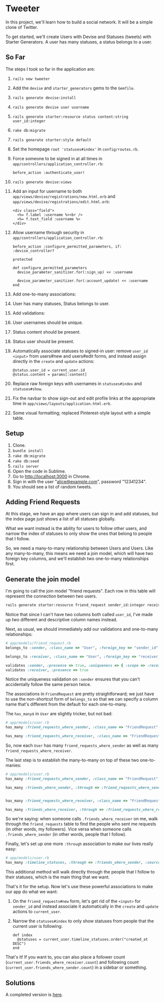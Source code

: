 # Tweeter

In this project, we'll learn how to build a social network. It will be a simple clone of Twitter.

To get started, we'll create Users with Devise and Statuses (tweets) with Starter Generators. A user has many statuses, a status belongs to a user.

## So Far

The steps I took so far in the application are:

 1. `rails new tweeter`
 1. Add the `devise` and `starter_generators` gems to the `Gemfile`.
 1. `rails generate devise:install`
 1. `rails generate devise user username`
 1. `rails generate starter:resource status content:string user_id:integer`
 1. `rake db:migrate`
 1. `rails generate starter:style default`
 1. Set the homepage `root 'statuses#index'` in `config/routes.rb`.
 1. Force someone to be signed in at all times in `app/controllers/application_controller.rb`:

        before_action :authenticate_user!

 1. `rails generate devise:views`
 1. Add an input for username to both `app/views/devise/registrations/new.html.erb` and `app/views/devise/registrations/edit.html.erb`:

        <div class="field">
          <%= f.label :username %><br />
          <%= f.text_field :username %>
        </div>

 1. Allow username through security in `app/controllers/application_controller.rb`:

        before_action :configure_permitted_parameters, if: :devise_controller?

        protected

        def configure_permitted_parameters
          devise_parameter_sanitizer.for(:sign_up) << :username

          devise_parameter_sanitizer.for(:account_update) << :username
        end

 1. Add one-to-many associations:
  1. User has many statuses, Status belongs to user.
 1. Add validations:
  1. User usernames should be unique.
  1. Status content should be present.
  1. Status user should be present.
 1. Automatically associate statuses to signed-in user: remove `user_id` `<input>` from users#new and users#edit forms, and instead assign directly in the `create` and `update` actions:

        @status.user_id = current_user.id
        @status.content = params[:content]

 1. Replace raw foreign keys with usernames in `statuses#index` and `statuses#show`.
 1. Fix the navbar to show sign-out and edit profile links at the appropriate time in `app/views/layouts/application.html.erb`.
 1. Some visual formatting; replaced Pinterest-style layout with a simple table.

## Setup

 1. Clone.
 1. `bundle install`
 1. `rake db:migrate`
 1. `rake db:seed`
 1. `rails server`
 1. Open the code in Sublime.
 1. Go to [http://localhost:3000](http://localhost:3000) in Chrome.
 1. Sign in with the user "alice@example.com", password "12341234".
 1. You should see a list of random tweets.

## Adding Friend Requests

At this stage, we have an app where users can sign in and add statuses, but the index page just shows a list of all statuses globally.

What we want instead is the ability for users to follow other users, and narrow the index of statuses to only show the ones that belong to people that I follow.

So, we need a many-to-many relationship between Users and Users. Like any many-to-many, this means we need a join model, which will have two foreign key columns, and we'll establish two one-to-many relationships first.

## Generate the join model

I'm going to call the join model "friend requests". Each row in this table will represent the connection between two users.

```bash
rails generate starter:resource friend_request sender_id:integer receiver_id:integer
```

Notice that since I can't have two columns both called `user_id`, I've made up two different and descriptive column names instead.

Next, as usual, we should immediately add our validations and one-to-many relationships:

```ruby
# app/models/friend_request.rb
belongs_to :sender, :class_name => "User", :foreign_key => "sender_id"

belongs_to :receiver, :class_name => "User", :foreign_key => "receiver_id"

validates :sender, :presence => true, :uniqueness => { :scope => :receiver }
validates :receiver, :presence => true
```

Notice the uniqueness validation on `:sender` ensures that you can't accidentally follow the same person twice.

The associations in `FriendRequest` are pretty straightforward; we just have to use the non-shortcut form of `belongs_to` so that we can specify a column name that's different from the default for each one-to-many.

The `has_many`s in `User` are slightly tricker, but not bad:

```ruby
# app/models/user.rb
has_many :friend_requests_where_sender, :class_name => "FriendRequest", :foreign_key => "sender_id"

has_many :friend_requests_where_receiver, :class_name => "FriendRequest", :foreign_key => "receiver_id"
```

So, now each `User` has many `friend_requests_where_sender` as well as many `friend_requests_where_receiver`.

The last step is to establish the many-to-many on top of these two one-to-manies:

```ruby
# app/models/user.rb
has_many :friend_requests_where_sender, :class_name => "FriendRequest", :foreign_key => "sender_id"

has_many :friends_where_sender, :through => :friend_requests_where_sender, :source => :receiver


has_many :friend_requests_where_receiver, :class_name => "FriendRequest", :foreign_key => "receiver_id"

has_many :friends_where_receiver, :through => :friend_requests_where_receiver, :source => :sender
```

So we're saying: when someone calls `.friends_where_receiver` on me, walk through the `friend_requests` table to find the people who sent me requests (in other words, my followers). Vice versa when someone calls `.friends_where_sender` (in other words, people that I follow).

Finally, let's set up one more `:through` association to make our lives really easy:


```ruby
# app/models/user.rb
has_many :timeline_statuses, :through => :friends_where_sender, :source => :statuses
```

This additional method will walk directly through the people that I follow to their statuses, which is the main thing that we want.

That's it for the setup. Now let's use these powerful associations to make our app do what we want:

 1. On the `friend_requests#new` form, let's get rid of the `<input>` for `sender_id` and instead associate it automatically in the `create` and `update` actions to `current_user`.
 1. Narrow the `statuses#index` to only show statuses from people that the current user is following:

        def index
          @statuses = current_user.timeline_statuses.order("created_at DESC")
        end

That's it! If you want to, you can also place a follower count (`current_user.friends_where_receiver.count`) and following count (`current_user.friends_where_sender.count`) in a sidebar or something.

## Solutions

A completed version is [here](../../../tweeter_solutions).
